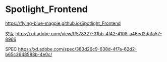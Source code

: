# Spotlight_Frontend

https://flying-blue-magpie.github.io/Spotlight_Frontend

交互
https://xd.adobe.com/view/ff578327-31bb-4f42-4108-a46ed2da1a57-8966

SPEC
https://xd.adobe.com/spec/383d26c9-638d-4f7a-62d2-b65c3648588b-4e0c/
